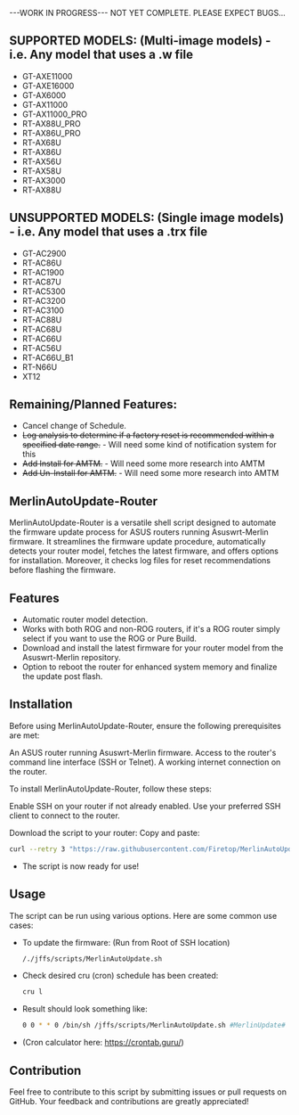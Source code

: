 ---WORK IN PROGRESS--- 
NOT YET COMPLETE. PLEASE EXPECT BUGS...

## SUPPORTED MODELS: (Multi-image models) - i.e. Any model that uses a .w file

 - GT-AXE11000
 - GT-AXE16000
 - GT-AX6000
 - GT-AX11000
 - GT-AX11000_PRO
 - RT-AX88U_PRO
 - RT-AX86U_PRO
 - RT-AX68U
 - RT-AX86U
 - RT-AX56U
 - RT-AX58U
 - RT-AX3000
 - RT-AX88U
 
## UNSUPPORTED MODELS: (Single image models) - i.e. Any model that uses a .trx file

 - GT-AC2900
 - RT-AC86U
 - RT-AC1900
 - RT-AC87U
 - RT-AC5300
 - RT-AC3200
 - RT-AC3100
 - RT-AC88U
 - RT-AC68U
 - RT-AC66U
 - RT-AC56U
 - RT-AC66U_B1
 - RT-N66U
 - XT12

## Remaining/Planned Features:
- Cancel change of Schedule.
- ~~Log analysis to determine if a factory reset is recommended within a specified date range.~~ - Will need some kind of notification system for this
- ~~Add Install for AMTM.~~ - Will need some more research into AMTM
- ~~Add Un-Install for AMTM.~~ - Will need some more research into AMTM
  

## MerlinAutoUpdate-Router

MerlinAutoUpdate-Router is a versatile shell script designed to automate the firmware update process for ASUS routers running Asuswrt-Merlin firmware. 
It streamlines the firmware update procedure, automatically detects your router model, fetches the latest firmware, and offers options for installation. Moreover, it checks log files for reset recommendations before flashing the firmware.

## Features

- Automatic router model detection.
- Works with both ROG and non-ROG routers, if it's a ROG router simply select if you want to use the ROG or Pure Build.
- Download and install the latest firmware for your router model from the Asuswrt-Merlin repository.
- Option to reboot the router for enhanced system memory and finalize the update post flash.

## Installation
Before using MerlinAutoUpdate-Router, ensure the following prerequisites are met:

An ASUS router running Asuswrt-Merlin firmware.
Access to the router's command line interface (SSH or Telnet).
A working internet connection on the router.

To install MerlinAutoUpdate-Router, follow these steps:

Enable SSH on your router if not already enabled.
Use your preferred SSH client to connect to the router.

Download the script to your router:
Copy and paste:
```bash
curl --retry 3 "https://raw.githubusercontent.com/Firetop/MerlinAutoUpdate-Router/master/MerlinAutoUpdate.sh" -o "/jffs/scripts/MerlinAutoUpdate.sh" && chmod +x "/jffs/scripts/MerlinAutoUpdate.sh"
```
- The script is now ready for use!
  
## Usage

The script can be run using various options. Here are some common use cases:

- To update the firmware: (Run from Root of SSH location)
  ```bash
  /./jffs/scripts/MerlinAutoUpdate.sh

- Check desired cru (cron) schedule has been created:
  ```bash
  cru l

- Result should look something like: 
  ```bash
  0 0 * * 0 /bin/sh /jffs/scripts/MerlinAutoUpdate.sh #MerlinUpdate#

- (Cron calculator here: https://crontab.guru/)
## Contribution
Feel free to contribute to this script by submitting issues or pull requests on GitHub. Your feedback and contributions are greatly appreciated!

